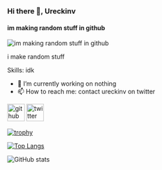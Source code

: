 ### Hi there 👋, Ureckinv
#### im making random stuff in github
![im making random stuff in github](https://twitter.com/ureckinv/header_photo)

i make random stuff

Skills: idk

- 🔭 I’m currently working on nothing 
- 📫 How to reach me: contact ureckinv on twitter 


[<img src='https://cdn.jsdelivr.net/npm/simple-icons@3.0.1/icons/github.svg' alt='github' height='40'>](https://github.com/ureckinv)  [<img src='https://cdn.jsdelivr.net/npm/simple-icons@3.0.1/icons/twitter.svg' alt='twitter' height='40'>](https://twitter.com/ureckinv)  

[![trophy](https://github-profile-trophy.vercel.app/?username=ureckinv)](https://github.com/ryo-ma/github-profile-trophy)

[![Top Langs](https://github-readme-stats.vercel.app/api/top-langs/?username=ureckinv)](https://github.com/anuraghazra/github-readme-stats)

![GitHub stats](https://github-readme-stats.vercel.app/api?username=ureckinv&show_icons=true)  

